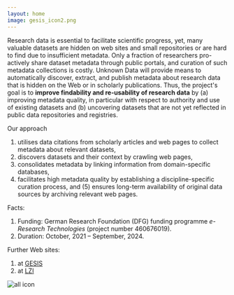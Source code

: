 ```yaml
---
layout: home
image: gesis_icon2.png
---
```


Research data is essential to facilitate scientific progress, yet,
many valuable datasets are hidden on web sites and small repositories
or are hard to find due to insufficient metadata. Only a fraction of
researchers pro-actively share dataset metadata through public
portals, and curation of such metadata collections is costly. Unknown
Data will provide means to automatically discover, extract, and
publish metadata about research data that is hidden on the Web or in
scholarly publications. Thus, the project's goal is to **improve
findability and re-usability of research data** by (a) improving metadata quality, in particular with respect to authority
and use of existing datasets and (b) uncovering datasets that are not yet reflected in public data
repositories and registries.

Our approach
1. utilises data citations from scholarly articles and web pages to
collect metadata about relevant datasets,
2. discovers datasets and their context by crawling web pages,
3. consolidates metadata by linking information from domain-specific
databases,
4. facilitates high metadata quality by establishing a
discipline-specific curation process, and (5) ensures long-term
availability of original data sources by archiving relevant web pages.


Facts:
1. Funding: German Research Foundation (DFG) funding programme
   *e-Research Technologies* (project number 460676019).
2. Duration: October, 2021 – September, 2024.

Further Web sites:
1. at [GESIS](https://www.gesis.org/forschung/drittmittelprojekte/projektuebersicht-drittmittel/avh-potenzial-1)
2. at [LZI](https://www.dagstuhl.de/ueber-dagstuhl/projekte/unknown-data/)


![all icon](/images/all_pic.png)
